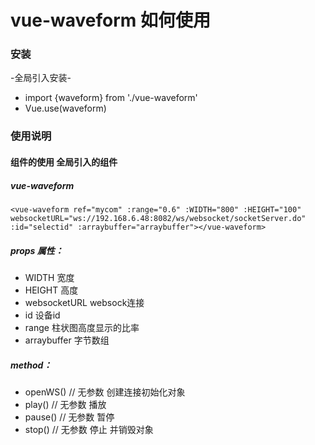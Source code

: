 # vue-waveform 如何使用


### 安装

-全局引入安装-
* import {waveform} from './vue-waveform' 
* Vue.use(waveform)


### 使用说明

#### 组件的使用 全局引入的组件
 
#####  vue-waveform
```
<vue-waveform ref="mycom" :range="0.6" :WIDTH="800" :HEIGHT="100" websocketURL="ws://192.168.6.48:8082/ws/websocket/socketServer.do" :id="selectid" :arraybuffer="arraybuffer"></vue-waveform> 
```
##### props 属性：
* WIDTH  宽度
* HEIGHT  高度
* websocketURL websock连接
* id 设备id
* range 柱状图高度显示的比率
* arraybuffer 字节数组

##### method：

* openWS() // 无参数 创建连接初始化对象
* play() // 无参数 播放
* pause() // 无参数 暂停
* stop() // 无参数 停止 并销毁对象